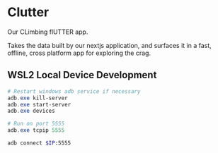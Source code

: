# Clutter 

Our CLimbing flUTTER app.

Takes the data built by our nextjs application, and surfaces it in a fast, offline, cross platform
app for exploring the crag.

## WSL2 Local Device Development

```powershell
# Restart windows adb service if necessary
adb.exe kill-server
adb.exe start-server
adb.exe devices

# Run on port 5555 
adb.exe tcpip 5555
```

```bash
adb connect $IP:5555
```
